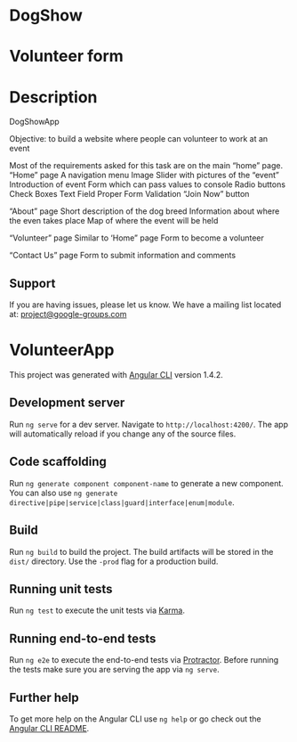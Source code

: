 
# DogShow
Volunteer form
=======
# Description 
DogShowApp

Objective: to build a website where people can volunteer to work at an event

Most of the requirements asked for this task are on the main “home” page.
“Home” page
    A navigation menu
    Image Slider with pictures of the “event”
    Introduction of event
    Form which can pass values to console
    Radio buttons
    Check Boxes
    Text Field
    Proper Form Validation
    “Join Now” button

“About” page
    Short description of the dog breed
    Information about where the even takes place
    Map of where the event will be held 

“Volunteer” page
    Similar to ‘Home” page
    Form to become a volunteer

“Contact Us” page
    Form to submit information and comments

Support
-------

If you are having issues, please let us know.
We have a mailing list located at: project@google-groups.com


# VolunteerApp

This project was generated with [Angular CLI](https://github.com/angular/angular-cli) version 1.4.2.

## Development server

Run `ng serve` for a dev server. Navigate to `http://localhost:4200/`. The app will automatically reload if you change any of the source files.

## Code scaffolding

Run `ng generate component component-name` to generate a new component. You can also use `ng generate directive|pipe|service|class|guard|interface|enum|module`.

## Build

Run `ng build` to build the project. The build artifacts will be stored in the `dist/` directory. Use the `-prod` flag for a production build.

## Running unit tests

Run `ng test` to execute the unit tests via [Karma](https://karma-runner.github.io).

## Running end-to-end tests

Run `ng e2e` to execute the end-to-end tests via [Protractor](http://www.protractortest.org/).
Before running the tests make sure you are serving the app via `ng serve`.

## Further help

To get more help on the Angular CLI use `ng help` or go check out the [Angular CLI README](https://github.com/angular/angular-cli/blob/master/README.md).

